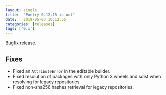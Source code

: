 ```yaml
---
layout: single
title:  "Poetry 0.12.15 is out"
date:   2019-05-03 10:12:35
categories: [releases]
tags: ['0.x']
---
```


Bugfix release.


## Fixes

- Fixed an `AttributeError` in the editable builder.
- Fixed resolution of packages with only Python 3 wheels and sdist when resolving for legacy repositories.
- Fixed non-sha256 hashes retrieval for legacy repositories.

